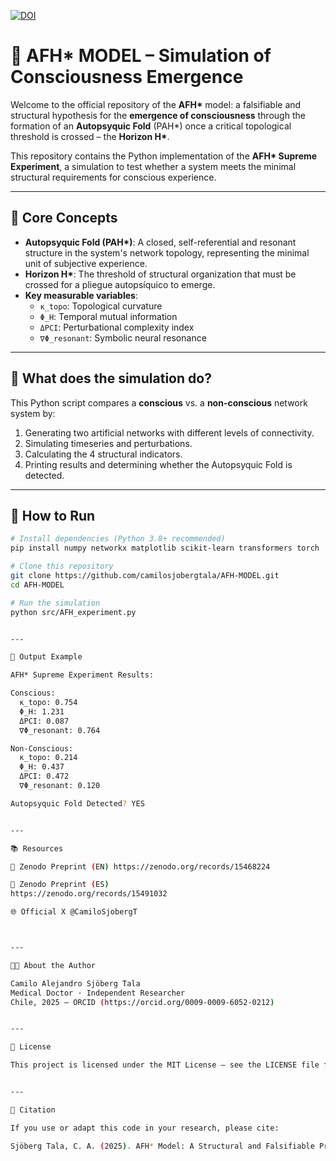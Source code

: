 [![DOI](https://zenodo.org/badge/DOI/10.5281/zenodo.15541551.svg)](https://doi.org/10.5281/zenodo.15541551)

# 🧠 AFH* MODEL – Simulation of Consciousness Emergence

Welcome to the official repository of the **AFH\*** model: a falsifiable and structural hypothesis for the **emergence of consciousness** through the formation of an **Autopsyquic Fold** (PAH\*) once a critical topological threshold is crossed – the **Horizon H\***.

This repository contains the Python implementation of the **AFH\* Supreme Experiment**, a simulation to test whether a system meets the minimal structural requirements for conscious experience.

---

## 🧩 Core Concepts

- **Autopsyquic Fold (PAH\*)**: A closed, self-referential and resonant structure in the system's network topology, representing the minimal unit of subjective experience.
- **Horizon H\***: The threshold of structural organization that must be crossed for a pliegue autopsíquico to emerge.
- **Key measurable variables**:
  - `κ_topo`: Topological curvature
  - `Φ_H`: Temporal mutual information
  - `ΔPCI`: Perturbational complexity index
  - `∇Φ_resonant`: Symbolic neural resonance

---

## 🧪 What does the simulation do?

This Python script compares a **conscious** vs. a **non-conscious** network system by:

1. Generating two artificial networks with different levels of connectivity.
2. Simulating timeseries and perturbations.
3. Calculating the 4 structural indicators.
4. Printing results and determining whether the Autopsyquic Fold is detected.

---

## 🚀 How to Run

```bash
# Install dependencies (Python 3.8+ recommended)
pip install numpy networkx matplotlib scikit-learn transformers torch

# Clone this repository
git clone https://github.com/camilosjobergtala/AFH-MODEL.git
cd AFH-MODEL

# Run the simulation
python src/AFH_experiment.py


---

📄 Output Example

AFH* Supreme Experiment Results:

Conscious:
  κ_topo: 0.754
  Φ_H: 1.231
  ΔPCI: 0.087
  ∇Φ_resonant: 0.764

Non-Conscious:
  κ_topo: 0.214
  Φ_H: 0.437
  ΔPCI: 0.472
  ∇Φ_resonant: 0.120

Autopsyquic Fold Detected? YES


---

📚 Resources

🧾 Zenodo Preprint (EN) https://zenodo.org/records/15468224

📘 Zenodo Preprint (ES)
https://zenodo.org/records/15491032

🌐 Official X @CamiloSjobergT



---

🧑‍🔬 About the Author

Camilo Alejandro Sjöberg Tala
Medical Doctor · Independent Researcher
Chile, 2025 – ORCID (https://orcid.org/0009-0009-6052-0212)


---

📜 License

This project is licensed under the MIT License – see the LICENSE file for details.


---

🙏 Citation

If you use or adapt this code in your research, please cite:

Sjöberg Tala, C. A. (2025). AFH* Model: A Structural and Falsifiable Proposal for the Emergence of Consciousness. Zenodo. https://doi.org/10.5281/zenodo.15468224


